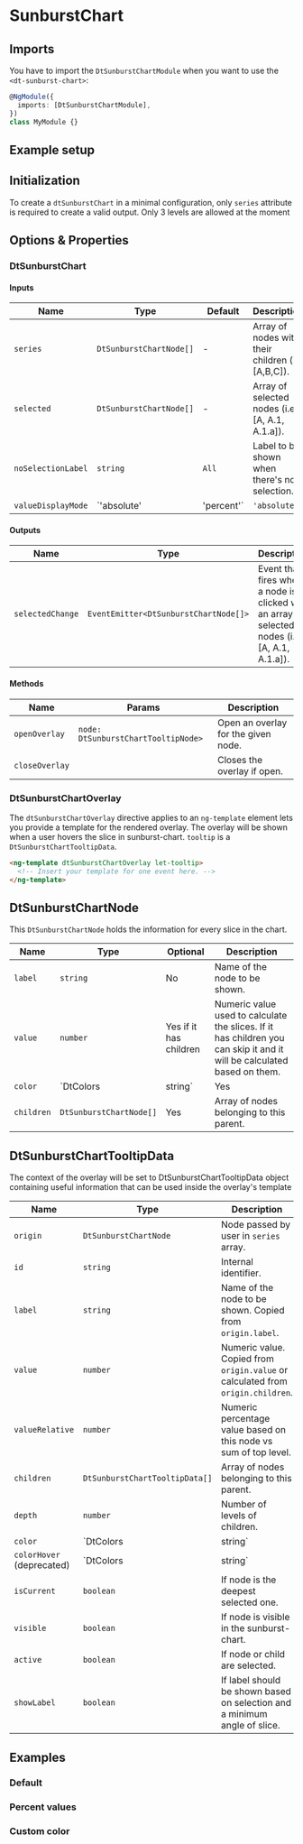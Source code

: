 # SunburstChart

<ba-ux-snippet name="sunburst-chart-intro"></ba-ux-snippet>
<ba-live-example name="DtExampleSunburstChartDefault" fullwidth></ba-live-example>

## Imports

You have to import the `DtSunburstChartModule` when you want to use the
`<dt-sunburst-chart>`:

```typescript
@NgModule({
  imports: [DtSunburstChartModule],
})
class MyModule {}
```

## Example setup

<ba-live-example name="DtExampleSunburstChartRelativeValues" fullwidth></ba-live-example>

## Initialization

To create a `dtSunburstChart` in a minimal configuration, only `series`
attribute is required to create a valid output. Only 3 levels are allowed at the
moment

<ba-live-example name="DtExampleSunburstChartDefault" fullwidth></ba-live-example>

## Options & Properties

### DtSunburstChart

#### Inputs

| Name               | Type                     | Default      | Description                                                     |
| ------------------ | ------------------------ | ------------ | --------------------------------------------------------------- |
| `series`           | `DtSunburstChartNode[]`  | -            | Array of nodes with their children (i.e [A,B,C]).               |
| `selected`         | `DtSunburstChartNode[]`  | -            | Array of selected nodes (i.e [A, A.1, A.1.a]).                  |
| `noSelectionLabel` | `string`                 | `All`        | Label to be shown when there's no selection.                    |
| `valueDisplayMode` | `'absolute' | 'percent'` | `'absolute'` | Mode of value visualization. It can be `percent` or `absolute`. |

#### Outputs

| Name             | Type                                  | Description                                                                                    |
| ---------------- | ------------------------------------- | ---------------------------------------------------------------------------------------------- |
| `selectedChange` | `EventEmitter<DtSunburstChartNode[]>` | Event that fires when a node is clicked with an array of selected nodes (i.e [A, A.1, A.1.a]). |

#### Methods

| Name           | Params                              | Description                         |
| -------------- | ----------------------------------- | ----------------------------------- |
| `openOverlay`  | `node: DtSunburstChartTooltipNode>` | Open an overlay for the given node. |
| `closeOverlay` |                                     | Closes the overlay if open.         |

### DtSunburstChartOverlay

The `dtSunburstChartOverlay` directive applies to an `ng-template` element lets
you provide a template for the rendered overlay. The overlay will be shown when
a user hovers the slice in sunburst-chart. `tooltip` is a
`DtSunburstChartTooltipData`.

```html
<ng-template dtSunburstChartOverlay let-tooltip>
  <!-- Insert your template for one event here. -->
</ng-template>
```

## DtSunburstChartNode

This `DtSunburstChartNode` holds the information for every slice in the chart.

| Name       | Type                    | Optional               | Description                                                                                                             |
| ---------- | ----------------------- | ---------------------- | ----------------------------------------------------------------------------------------------------------------------- |
| `label`    | `string`                | No                     | Name of the node to be shown.                                                                                           |
| `value`    | `number`                | Yes if it has children | Numeric value used to calculate the slices. If it has children you can skip it and it will be calculated based on them. |
| `color`    | `DtColors | string`     | Yes                    | Color to be used. Fallback to [sorted chart colors](/resources/colors/chartcolors#sorted-chart-colors).                 |
| `children` | `DtSunburstChartNode[]` | Yes                    | Array of nodes belonging to this parent.                                                                                |

## DtSunburstChartTooltipData

The context of the overlay will be set to DtSunburstChartTooltipData object
containing useful information that can be used inside the overlay's template

| Name                      | Type                           | Description                                                                     |
| ------------------------- | ------------------------------ | ------------------------------------------------------------------------------- |
| `origin`                  | `DtSunburstChartNode`          | Node passed by user in `series` array.                                          |
| `id`                      | `string`                       | Internal identifier.                                                            |
| `label`                   | `string`                       | Name of the node to be shown. Copied from `origin.label`.                       |
| `value`                   | `number`                       | Numeric value. Copied from `origin.value` or calculated from `origin.children`. |
| `valueRelative`           | `number`                       | Numeric percentage value based on this node vs sum of top level.                |
| `children`                | `DtSunburstChartTooltipData[]` | Array of nodes belonging to this parent.                                        |
| `depth`                   | `number`                       | Number of levels of children.                                                   |
| `color`                   | `DtColors | string`            | Color for this node in this state.                                              |
| `colorHover` (deprecated) | `DtColors | string`            | Color for this node when hovering in this state.                                |
| `isCurrent`               | `boolean`                      | If node is the deepest selected one.                                            |
| `visible`                 | `boolean`                      | If node is visible in the sunburst-chart.                                       |
| `active`                  | `boolean`                      | If node or child are selected.                                                  |
| `showLabel`               | `boolean`                      | If label should be shown based on selection and a minimum angle of slice.       |

## Examples

### Default

<ba-live-example name="DtExampleSunburstChartDefault" fullwidth></ba-live-example>

### Percent values

<ba-live-example name="DtExampleSunburstChartRelativeValues" fullwidth></ba-live-example>

### Custom color

<ba-live-example name="DtExampleSunburstChartCustomColor" fullwidth></ba-live-example>
